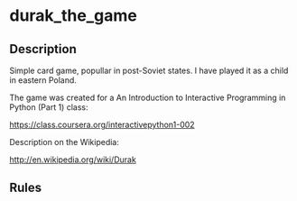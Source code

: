 # durak_the_game
## Description

Simple card game, popullar in post-Soviet states. I have played it as a child in eastern Poland.

The game was created for a An Introduction to Interactive Programming in Python (Part 1) class:

https://class.coursera.org/interactivepython1-002

Description on the Wikipedia:

http://en.wikipedia.org/wiki/Durak

## Rules
